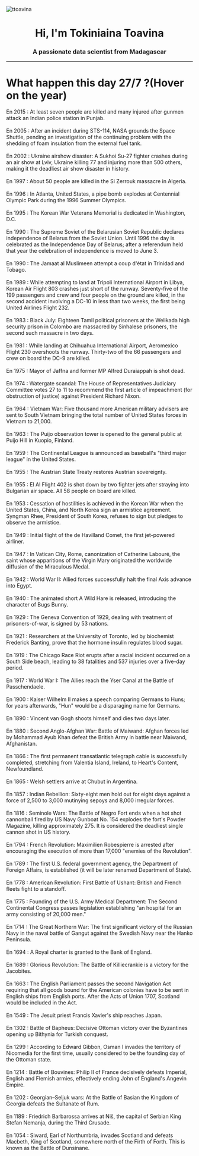 
<p align="left"> <img src="https://komarev.com/ghpvc/?username=ttoavina&label=Profile%20views&color=0e75b6&style=flat" alt="ttoavina" /> </p>
<h1 align="center">Hi, I'm Tokiniaina Toavina</h1>
<h3 align="center">A passionate data scientist from Madagascar</h3>
    
<hr/>
<h1> What happen this day 27/7 ?(Hover on the year)</h1>

En 2015 : At least seven people are killed and many injured after gunmen attack an Indian police station in Punjab.
<br/><br/>
En 2005 : After an incident during STS-114, NASA grounds the Space Shuttle, pending an investigation of the continuing problem with the shedding of foam insulation from the external fuel tank.
<br/><br/>
En 2002 : Ukraine airshow disaster: A Sukhoi Su-27 fighter crashes during an air show at Lviv, Ukraine killing 77 and injuring more than 500 others, making it the deadliest air show disaster in history.
<br/><br/>
En 1997 : About 50 people are killed in the Si Zerrouk massacre in Algeria.
<br/><br/>
En 1996 : In Atlanta, United States, a pipe bomb explodes at Centennial Olympic Park during the 1996 Summer Olympics.
<br/><br/>
En 1995 : The Korean War Veterans Memorial is dedicated in Washington, D.C.
<br/><br/>
En 1990 : The Supreme Soviet of the Belarusian Soviet Republic declares independence of Belarus from the Soviet Union. Until 1996 the day is celebrated as the Independence Day of Belarus; after a referendum held that year the celebration of independence is moved to June 3.
<br/><br/>
En 1990 : The Jamaat al Muslimeen attempt a coup d'état in Trinidad and Tobago.
<br/><br/>
En 1989 : While attempting to land at Tripoli International Airport in Libya, Korean Air Flight 803 crashes just short of the runway. Seventy-five of the 199 passengers and crew and four people on the ground are killed, in the second accident involving a DC-10 in less than two weeks, the first being United Airlines Flight 232.
<br/><br/>
En 1983 : Black July: Eighteen Tamil political prisoners at the Welikada high security prison in Colombo are massacred by Sinhalese prisoners, the second such massacre in two days.
<br/><br/>
En 1981 : While landing at Chihuahua International Airport, Aeromexico Flight 230 overshoots the runway. Thirty-two of the 66 passengers and crew on board the DC-9 are killed.
<br/><br/>
En 1975 : Mayor of Jaffna and former MP Alfred Duraiappah is shot dead.
<br/><br/>
En 1974 : Watergate scandal: The House of Representatives Judiciary Committee votes 27 to 11 to recommend the first article of impeachment (for obstruction of justice) against President Richard Nixon.
<br/><br/>
En 1964 : Vietnam War: Five thousand more American military advisers are sent to South Vietnam bringing the total number of United States forces in Vietnam to 21,000.
<br/><br/>
En 1963 : The Puijo observation tower is opened to the general public at Puijo Hill in Kuopio, Finland.
<br/><br/>
En 1959 : The Continental League is announced as baseball's "third major league" in the United States.
<br/><br/>
En 1955 : The Austrian State Treaty restores Austrian sovereignty.
<br/><br/>
En 1955 : El Al Flight 402 is shot down by two fighter jets after straying into Bulgarian air space. All 58 people on board are killed.
<br/><br/>
En 1953 : Cessation of hostilities is achieved in the Korean War when the United States, China, and North Korea sign an armistice agreement. Syngman Rhee, President of South Korea, refuses to sign but pledges to observe the armistice.
<br/><br/>
En 1949 : Initial flight of the de Havilland Comet, the first jet-powered airliner.
<br/><br/>
En 1947 : In Vatican City, Rome, canonization of Catherine Labouré, the saint whose apparitions of the Virgin Mary originated the worldwide diffusion of the Miraculous Medal.
<br/><br/>
En 1942 : World War II: Allied forces successfully halt the final Axis advance into Egypt.
<br/><br/>
En 1940 : The animated short A Wild Hare is released, introducing the character of Bugs Bunny.
<br/><br/>
En 1929 : The Geneva Convention of 1929, dealing with treatment of prisoners-of-war, is signed by 53 nations.
<br/><br/>
En 1921 : Researchers at the University of Toronto, led by biochemist Frederick Banting, prove that the hormone insulin regulates blood sugar.
<br/><br/>
En 1919 : The Chicago Race Riot erupts after a racial incident occurred on a South Side beach, leading to 38 fatalities and 537 injuries over a five-day period.
<br/><br/>
En 1917 : World War I: The Allies reach the Yser Canal at the Battle of Passchendaele.
<br/><br/>
En 1900 : Kaiser Wilhelm II makes a speech comparing Germans to Huns; for years afterwards, "Hun" would be a disparaging name for Germans.
<br/><br/>
En 1890 : Vincent van Gogh shoots himself and dies two days later.
<br/><br/>
En 1880 : Second Anglo-Afghan War: Battle of Maiwand: Afghan forces led by Mohammad Ayub Khan defeat the British Army in battle near Maiwand, Afghanistan.
<br/><br/>
En 1866 : The first permanent transatlantic telegraph cable is successfully completed, stretching from Valentia Island, Ireland, to Heart's Content, Newfoundland.
<br/><br/>
En 1865 : Welsh settlers arrive at Chubut in Argentina.
<br/><br/>
En 1857 : Indian Rebellion: Sixty-eight men hold out for eight days against a force of 2,500 to 3,000 mutinying sepoys and 8,000 irregular forces.
<br/><br/>
En 1816 : Seminole Wars: The Battle of Negro Fort ends when a hot shot cannonball fired by US Navy Gunboat No. 154 explodes the fort's Powder Magazine, killing approximately 275. It is considered the deadliest single cannon shot in US history.
<br/><br/>
En 1794 : French Revolution: Maximilien Robespierre is arrested after encouraging the execution of more than 17,000 "enemies of the Revolution".
<br/><br/>
En 1789 : The first U.S. federal government agency, the Department of Foreign Affairs, is established (it will be later renamed Department of State).
<br/><br/>
En 1778 : American Revolution: First Battle of Ushant: British and French fleets fight to a standoff.
<br/><br/>
En 1775 : Founding of the U.S. Army Medical Department:  The Second Continental Congress passes legislation establishing "an hospital for an army consisting of 20,000 men."
<br/><br/>
En 1714 : The Great Northern War: The first significant victory of the Russian Navy in the naval battle of Gangut against the Swedish Navy near the Hanko Peninsula.
<br/><br/>
En 1694 : A Royal charter is granted to the Bank of England.
<br/><br/>
En 1689 : Glorious Revolution: The Battle of Killiecrankie is a victory for the Jacobites.
<br/><br/>
En 1663 : The English Parliament passes the second Navigation Act requiring that all goods bound for the American colonies have to be sent in English ships from English ports. After the Acts of Union 1707, Scotland would be included in the Act.
<br/><br/>
En 1549 : The Jesuit priest Francis Xavier's ship reaches Japan.
<br/><br/>
En 1302 : Battle of Bapheus: Decisive Ottoman victory over the Byzantines opening up Bithynia for Turkish conquest.
<br/><br/>
En 1299 : According to Edward Gibbon, Osman I invades the territory of Nicomedia for the first time, usually considered to be the founding day of the Ottoman state.
<br/><br/>
En 1214 : Battle of Bouvines: Philip II of France decisively defeats Imperial, English and Flemish armies, effectively ending John of England's Angevin Empire.
<br/><br/>
En 1202 : Georgian–Seljuk wars: At the Battle of Basian the Kingdom of Georgia defeats the Sultanate of Rum.
<br/><br/>
En 1189 : Friedrich Barbarossa arrives at Niš, the capital of Serbian King Stefan Nemanja, during the Third Crusade.
<br/><br/>
En 1054 : Siward, Earl of Northumbria, invades Scotland and defeats Macbeth, King of Scotland, somewhere north of the Firth of Forth. This is known as the Battle of Dunsinane.
<br/><br/>
